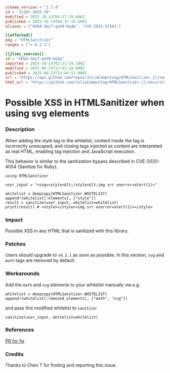 ```toml
schema_version = "1.7.4"
id = "JLSEC-2025-39"
modified = 2025-10-14T04:37:19.606Z
published = 2025-10-14T04:37:19.606Z
aliases = ["GHSA-3mj7-qxh9-6q4p", "CVE-2025-52561"]

[[affected]]
pkg = "HTMLSanitizer"
ranges = ["< 0.2.1"]

[[jlsec_sources]]
id = "GHSA-3mj7-qxh9-6q4p"
imported = 2025-10-14T02:21:59.106Z
modified = 2025-06-23T13:45:18.000Z
published = 2025-06-23T13:44:51.000Z
url = "https://api.github.com/repos/JuliaComputing/HTMLSanitizer.jl/security-advisories/GHSA-3mj7-qxh9-6q4p"
html_url = "https://github.com/JuliaComputing/HTMLSanitizer.jl/security/advisories/GHSA-3mj7-qxh9-6q4p"
```

# Possible XSS in HTMLSanitizer when using svg elements

### Description

When adding the style tag to the whitelist, content inside the tag is incorrectly unescaped, and closing tags injected as content are interpreted as real HTML, enabling tag injection and JavaScript execution.

This behavior is similar to the sanitization bypass described in CVE-2020-4054 (Sanitize for Ruby).

```
using HTMLSanitizer

user_input = "<svg><style>&lt;/style>&lt;img src onerror=alert(1)>"

whitelist = deepcopy(HTMLSanitizer.WHITELIST)
append!(whitelist[:elements], ["style"])
result = sanitize(user_input, whitelist=whitelist)
print(result) # <style></style><img src onerror=alert(1)></style>
```

### Impact

Possible XSS in any HTML that is sanitized with this library.

### Patches

Users should upgrade to `v0.2.1` as soon as possible. In this version, `svg` and `math` tags are removed by default.

### Workarounds

Add the `math` and `svg` elements to your whitelist manually via e.g.

```
whitelist = deepcopy(HTMLSanitizer.WHITELIST)
append!(whitelist[:removed_elements], ["math", "svg"])
```

and pass this modified whitelist to `sanitize`:

```
sanitize(user_input, whitelist=whitelist)
```

### References

[PR for fix](https://github.com/JuliaComputing/HTMLSanitizer.jl/pull/5)

### Credits

Thanks to  Chen T for finding and reporting this issue.

